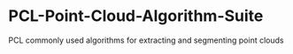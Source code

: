 # PCL-Point-Cloud-Algorithm-Suite
PCL commonly used algorithms for extracting and segmenting point clouds
